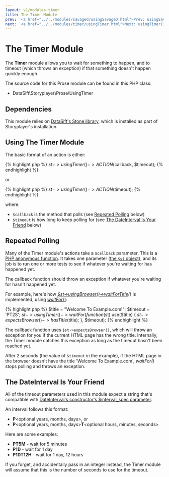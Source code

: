```yaml
---
layout: v1/modules-timer
title: The Timer Module
prev: '<a href="../../modules/savaged/usingSavageD.html">Prev: usingSavageD()</a>'
next: '<a href="../../modules/timer/usingTimer.html">Next: usingTimer()</a>'
---
```


# The Timer Module

The __Timer__ module allows you to wait for something to happen, and to timeout (which throws an exception) if that something doesn't happen quickly enough.

The source code for this Prose module can be found in this PHP class:

* DataSift\Storyplayer\Prose\UsingTimer

## Dependencies

This module relies on [DataSift's Stone library](http://github.com/datasift/Stone), which is installed as part of Storyplayer's installation.

## Using The Timer Module

The basic format of an action is either:

{% highlight php %}
$st->usingTimer()->ACTION($callback, $timeout);
{% endhighlight %}

or

{% highlight php %}
$st->usingTimer()->ACTION($timeout);
{% endhighlight %}

where:

* `$callback` is the method that polls (see [Repeated Polling](#repeated_polling) below)
* `$timeout` is how long to keep polling for (see [The DateInterval Is Your Friend](#the_dateinterval_is_your_friend) below)

## Repeated Polling

Many of the Timer module's actions take a `$callback` parameter.  This is a [PHP anonymous function](http://uk1.php.net/manual/en/functions.anonymous.php).  It takes one parameter ([the `$st` object](../../Prose/the-st-object.html)), and its job is to run one or more tests to see if whatever you're waiting for has happened yet.

The callback function should throw an exception if whatever you're waiting for hasn't happened yet.

For example, here's how _[$st->usingBrowser()->waitForTitle()](../browser/usingBrowser.html#waitfortitle)_ is implemented, using _[waitFor()](usingTimer.html#waitfor)_:

{% highlight php %}
$title = "Welcome To Example.com!";
$timeout = 'PT2S';
$st->usingTimer()->waitFor(function($st) use($title) {
	$st->expectsBrowser()->hasTitle($title);
}, $timeout);
{% endhighlight %}

The callback function uses `$st->expectsBrowser()`, which will throw an exception for you if the current HTML page has the wrong title.  Internally, the Timer module catches this exception as long as the timeout hasn't been reached yet.

After 2 seconds (the value of `$timeout` in the example), if the HTML page in the browser doesn't have the title 'Welcome To Example.com', _waitFor()_ stops polling and throws an exception.

## The DateInterval Is Your Friend

All of the timeout parameters used in this module expect a string that's compatible with [DateInterval's constructor's $interval_spec parameter](http://uk1.php.net/manual/en/dateinterval.construct.php).

An interval follows this format:

* __P__&lt;optional years, months, days&gt;, or
* __P__&lt;optional years, months, days&gt;__T__&lt;optional hours, minutes, seconds&gt;

Here are some examples:

* __PT5M__ - wait for 5 minutes
* __P1D__ - wait for 1 day
* __P1DT12H__ - wait for 1 day, 12 hours

If you forget, and accidentally pass in an integer instead, the Timer module will assume that this is the number of seconds to use for the timeout.